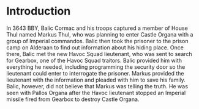 # Introduction
In 3643 BBY, Balic Cormac and his troops captured a member of House Thul named Markus Thul, who was planning to enter Castle Organa with a group of Imperial commandos.
Balic then took the prisoner to the prison camp on Alderaan to find out information about his hiding place.
Once there, Balic met the new Havoc Squad lieutenant, who was sent to search for Gearbox, one of the Havoc Squad traitors.
Balic provided him with everything he needed, including programming the security door so the lieutenant could enter to interrogate the prisoner.
Markus provided the lieutenant with the information and pleaded with him to save his family.
Balic, however, did not believe that Markus was telling the truth.
He was seen with Pallos Organa after the Havoc lieutenant stopped an Imperial missile fired from Gearbox to destroy Castle Organa.